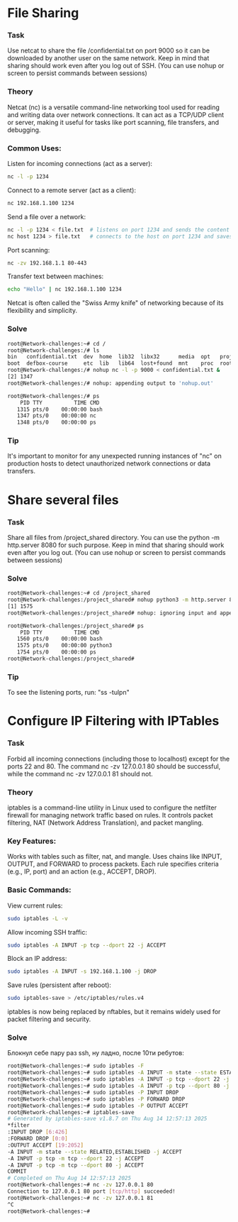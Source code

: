 # File Sharing

### Task
Use netcat to share the file /confidential.txt on port 9000 so it can be downloaded by another user on the same network.
Keep in mind that sharing should work even after you log out of SSH. (You can use nohup or screen to persist commands between sessions)

### Theory
Netcat (nc) is a versatile command-line networking tool used for reading and writing data over network connections. It can act as a TCP/UDP client or server, making it useful for tasks like port scanning, file transfers, and debugging.

### Common Uses:
Listen for incoming connections (act as a server):

```bash
nc -l -p 1234
```

Connect to a remote server (act as a client):

```bash
nc 192.168.1.100 1234
```

Send a file over a network:

```bash
nc -l -p 1234 < file.txt  # listens on port 1234 and sends the content of file.txt to any client that connects
nc host 1234 > file.txt   # connects to the host on port 1234 and saves the received data into the file file.txt
```

Port scanning:

```bash
nc -zv 192.168.1.1 80-443
```

Transfer text between machines:

```bash
echo "Hello" | nc 192.168.1.100 1234
```

Netcat is often called the "Swiss Army knife" of networking because of its flexibility and simplicity.

### Solve

```bash
root@Network-challenges:~# cd /
root@Network-challenges:/# ls
bin   confidential.txt  dev  home  lib32  libx32      media  opt   project_shared  run   snap  sys  usr
boot  defbox-course     etc  lib   lib64  lost+found  mnt    proc  root            sbin  srv   tmp  var
root@Network-challenges:/# nohup nc -l -p 9000 < confidential.txt &
[2] 1347
root@Network-challenges:/# nohup: appending output to 'nohup.out'

root@Network-challenges:/# ps
    PID TTY          TIME CMD
   1315 pts/0    00:00:00 bash
   1347 pts/0    00:00:00 nc
   1348 pts/0    00:00:00 ps
```

### Tip

It's important to monitor for any unexpected running instances of "nc" on production hosts to detect unauthorized network connections or data transfers.

# Share several files

### Task

Share all files from /project_shared directory. You can use the python -m http.server 8080 for such purpose.
Keep in mind that sharing should work even after you log out. (You can use nohup or screen to persist commands between sessions)

### Solve

```bash
root@Network-challenges:~# cd /project_shared
root@Network-challenges:/project_shared# nohup python3 -m http.server 8080 &
[1] 1575
root@Network-challenges:/project_shared# nohup: ignoring input and appending output to 'nohup.out'

root@Network-challenges:/project_shared# ps
    PID TTY          TIME CMD
   1560 pts/0    00:00:00 bash
   1575 pts/0    00:00:00 python3
   1754 pts/0    00:00:00 ps
root@Network-challenges:/project_shared# 
```

### Tip

To see the listening ports, run: "ss -tulpn"

# Configure IP Filtering with IPTables

### Task
Forbid all incoming connections (including those to localhost) except for the ports 22 and 80. The command nc -zv 127.0.0.1 80 should be successful, while the command nc -zv 127.0.0.1 81 should not.

### Theory
iptables is a command-line utility in Linux used to configure the netfilter firewall for managing network traffic based on rules. It controls packet filtering, NAT (Network Address Translation), and packet mangling.

### Key Features:
Works with tables such as filter, nat, and mangle.
Uses chains like INPUT, OUTPUT, and FORWARD to process packets.
Each rule specifies criteria (e.g., IP, port) and an action (e.g., ACCEPT, DROP).

### Basic Commands:

View current rules:

```bash
sudo iptables -L -v
```

Allow incoming SSH traffic:

```bash
sudo iptables -A INPUT -p tcp --dport 22 -j ACCEPT
```

Block an IP address:

```bash
sudo iptables -A INPUT -s 192.168.1.100 -j DROP
```

Save rules (persistent after reboot):
```bash
sudo iptables-save > /etc/iptables/rules.v4
```

iptables is now being replaced by nftables, but it remains widely used for packet filtering and security.

### Solve

Блокнул себе пару раз ssh, ну ладно, после 10ти ребутов:

```bash
root@Network-challenges:~# sudo iptables -F
root@Network-challenges:~# sudo iptables -A INPUT -m state --state ESTABLISHED,RELATED -j ACCEPT
root@Network-challenges:~# sudo iptables -A INPUT -p tcp --dport 22 -j ACCEPT
root@Network-challenges:~# sudo iptables -A INPUT -p tcp --dport 80 -j ACCEPT
root@Network-challenges:~# sudo iptables -P INPUT DROP
root@Network-challenges:~# sudo iptables -P FORWARD DROP
root@Network-challenges:~# sudo iptables -P OUTPUT ACCEPT
root@Network-challenges:~# iptables-save
# Generated by iptables-save v1.8.7 on Thu Aug 14 12:57:13 2025
*filter
:INPUT DROP [6:426]
:FORWARD DROP [0:0]
:OUTPUT ACCEPT [19:2052]
-A INPUT -m state --state RELATED,ESTABLISHED -j ACCEPT
-A INPUT -p tcp -m tcp --dport 22 -j ACCEPT
-A INPUT -p tcp -m tcp --dport 80 -j ACCEPT
COMMIT
# Completed on Thu Aug 14 12:57:13 2025
root@Network-challenges:~# nc -zv 127.0.0.1 80
Connection to 127.0.0.1 80 port [tcp/http] succeeded!
root@Network-challenges:~# nc -zv 127.0.0.1 81
^C
root@Network-challenges:~#
```
